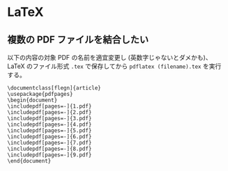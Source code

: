 # LaTeX

## 複数の PDF ファイルを結合したい
以下の内容の対象 PDF の名前を適宜変更し (英数字じゃないとダメかも)、LaTeX のファイル形式 `.tex` で保存してから `pdflatex (filename).tex` を実行する。
```
\documentclass[flegn]{article}
\usepackage{pdfpages}
\begin{document}
\includepdf[pages=-]{1.pdf}
\includepdf[pages=-]{2.pdf}
\includepdf[pages=-]{3.pdf}
\includepdf[pages=-]{4.pdf}
\includepdf[pages=-]{5.pdf}
\includepdf[pages=-]{6.pdf}
\includepdf[pages=-]{7.pdf}
\includepdf[pages=-]{8.pdf}
\includepdf[pages=-]{9.pdf}
\end{document}
```
